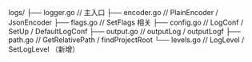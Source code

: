 logs/
├── logger.go            // 主入口
├── encoder.go           // PlainEncoder / JsonEncoder
├── flags.go             // SetFlags 相关
├── config.go            // LogConf / SetUp / DefaultLogConf
├── output.go            // outputLog / outputLogf
├── path.go              // GetRelativePath / findProjectRoot
└── levels.go            // LogLevel / SetLogLevel （新增）